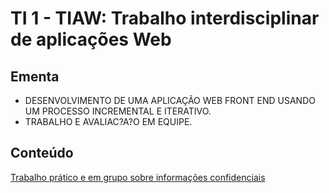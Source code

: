 <h1> TI 1 - TIAW: Trabalho interdisciplinar de aplicações Web </h1>

<h2> Ementa </h2>
<ul>
    <li>DESENVOLVIMENTO DE UMA APLICAÇÃO WEB FRONT END USANDO UM PROCESSO INCREMENTAL E ITERATIVO. </li>
    <li>TRABALHO E AVALIAC?A?O EM EQUIPE.</li>
</ul>

<h2> Conteúdo </h2>
<a href="InformacaoConfiavel">Trabalho prático e em grupo sobre informações confidenciais</th>
